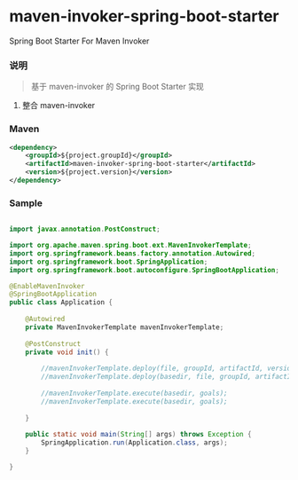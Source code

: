 # maven-invoker-spring-boot-starter
Spring Boot Starter For Maven Invoker

### 说明

 > 基于 maven-invoker 的 Spring Boot Starter 实现

1. 整合 maven-invoker

### Maven

``` xml
<dependency>
	<groupId>${project.groupId}</groupId>
	<artifactId>maven-invoker-spring-boot-starter</artifactId>
	<version>${project.version}</version>
</dependency>
```

### Sample

```java

import javax.annotation.PostConstruct;

import org.apache.maven.spring.boot.ext.MavenInvokerTemplate;
import org.springframework.beans.factory.annotation.Autowired;
import org.springframework.boot.SpringApplication;
import org.springframework.boot.autoconfigure.SpringBootApplication;

@EnableMavenInvoker
@SpringBootApplication
public class Application {
	
	@Autowired
	private MavenInvokerTemplate mavenInvokerTemplate;
	
	@PostConstruct
	private void init() {
		
		//mavenInvokerTemplate.deploy(file, groupId, artifactId, version, packaging, url, repositoryId);
		//mavenInvokerTemplate.deploy(basedir, file, groupId, artifactId, version, packaging, url, repositoryId);
		
		//mavenInvokerTemplate.execute(basedir, goals);
		//mavenInvokerTemplate.execute(basedir, goals);
		
	}
	
	public static void main(String[] args) throws Exception {
		SpringApplication.run(Application.class, args);
	}

}

```
